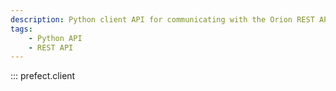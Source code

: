 ```yaml
---
description: Python client API for communicating with the Orion REST API.
tags:
    - Python API
    - REST API
---
```


::: prefect.client
